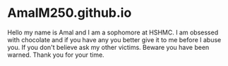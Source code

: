 # AmalM250.github.io
Hello my name is Amal and I am a sophomore at HSHMC.
I am obsessed with chocolate and if you have any you better give it to me before I abuse you. If you don't believe ask my other victims.
Beware you have been warned.
Thank you for your time.
